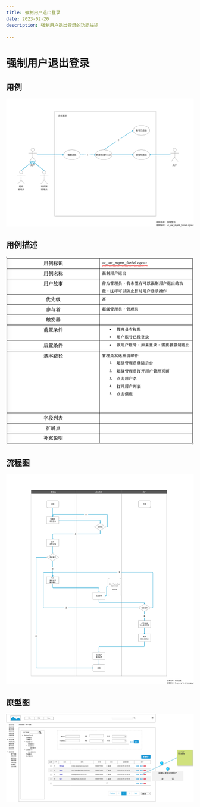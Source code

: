 ```yaml
---
title: 强制用户退出登录
date: 2023-02-20
description: 强制用户退出登录的功能描述

---
```


# 强制用户退出登录


## 用例

![](images/uc_usr_mgmt_forcelogout-____.png)

## 用例描述

![img.png](images/uc_desc_usr_mgmt_forceLogout.png)


## 流程图

![](images/fl_usr_mgmt_forceLogout-____.png)

## 原型图

![](images/pt_usr_mgmt_forcelogout-____.png)